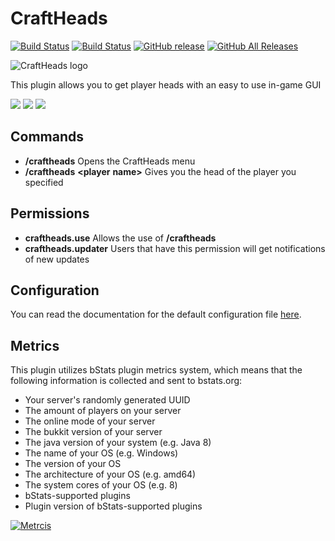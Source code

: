 CraftHeads
==========

[![Build Status](https://img.shields.io/travis/com/ursinn/craftheads?logo=travis)](https://travis-ci.com/ursinn/CraftHeads)
[![Build Status](https://img.shields.io/jenkins/build?jobUrl=https%3A%2F%2Fci.filli-it.ch%2Fjob%2Fursinn%2Fjob%2FCraftHeads%2Fjob%2Fmaster%2F&logo=jenkins)](https://ci.filli-it.ch/job/ursinn/job/CraftHeads)
[![GitHub release](https://img.shields.io/github/release/ursinn/CraftHeads.svg?logo=github)](https://github.com/ursinn/CraftHeads/releases/latest)
[![GitHub All Releases](https://img.shields.io/github/downloads/ursinn/CraftHeads/total.svg?logo=github)](https://github.com/ursinn/CraftHeads/releases)

![CraftHeads logo](http://i.imgur.com/WqkRLhF.png)

This plugin allows you to get player heads with an easy to use in-game GUI

![](http://i.imgur.com/qaC7lmA.png)
![](http://i.imgur.com/RbqMbRu.png)
![](http://i.imgur.com/PWqekGh.png)

## **Commands**
* **/craftheads** Opens the CraftHeads menu
* **/craftheads** **<player** **name>** Gives you the head of the player you specified

## **Permissions**
* **craftheads.use** Allows the use of **/craftheads**
* **craftheads.updater** Users that have this permission will get notifications of new updates

## **Configuration**
You can read the documentation for the default configuration file [here](https://github.com/ursinn/CraftHeads/blob/master/src/main/resources/config.yml).

## **Metrics**
This plugin utilizes bStats plugin metrics system, which means that the following information is collected and sent to bstats.org:
* Your server's randomly generated UUID
* The amount of players on your server
* The online mode of your server
* The bukkit version of your server
* The java version of your system (e.g. Java 8)
* The name of your OS (e.g. Windows)
* The version of your OS
* The architecture of your OS (e.g. amd64)
* The system cores of your OS (e.g. 8)
* bStats-supported plugins
* Plugin version of bStats-supported plugins

[![Metrcis](https://bstats.org/signatures/bukkit/CraftHeads.svg)](https://bstats.org/plugin/bukkit/CraftHeads/3033)
